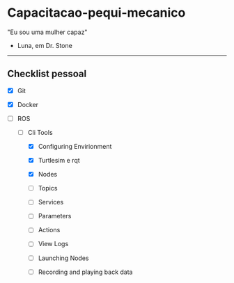# Capacitacao-pequi-mecanico

"Eu sou uma mulher capaz"

- Luna, em Dr. Stone

---

## Checklist pessoal

- [x] Git
- [x] Docker

- [ ] ROS
  - [ ] Cli Tools
    - [x] Configuring Envirionment
    - [x] Turtlesim e rqt
    - [x] Nodes
    - [ ] Topics
    - [ ] Services
    - [ ] Parameters
    - [ ] Actions
    - [ ] View Logs
    - [ ] Launching Nodes
    - [ ] Recording and playing back data

